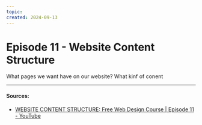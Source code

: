 ```yaml
---
topic: 
created: 2024-09-13
---
```


# Episode 11 - Website Content Structure

What pages we want have on our website? What kinf of conent


___
#### Sources:
- [WEBSITE CONTENT STRUCTURE: Free Web Design Course | Episode 11 - YouTube](https://www.youtube.com/watch?v=8A6MxYNooYA&list=PLXC_gcsKLD6n7p6tHPBxsKjN5hA_quaPI&index=12)